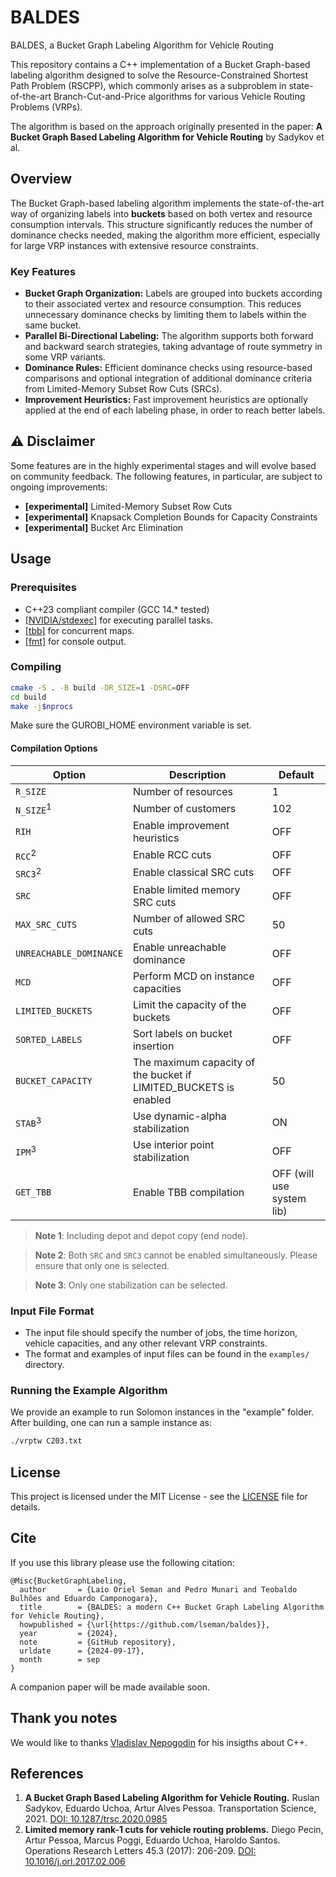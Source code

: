 # BALDES

BALDES, a Bucket Graph Labeling Algorithm for Vehicle Routing

This repository contains a C++ implementation of a Bucket Graph-based labeling algorithm designed to solve the Resource-Constrained Shortest Path Problem (RSCPP), which commonly arises as a subproblem in state-of-the-art Branch-Cut-and-Price algorithms for various Vehicle Routing Problems (VRPs).

The algorithm is based on the approach originally presented in the paper: **A Bucket Graph Based Labeling Algorithm for Vehicle Routing** by Sadykov et al.

## Overview

The Bucket Graph-based labeling algorithm implements the state-of-the-art way of organizing labels into **buckets** based on both vertex and resource consumption intervals. This structure significantly reduces the number of dominance checks needed, making the algorithm more efficient, especially for large VRP instances with extensive resource constraints.

### Key Features

- **Bucket Graph Organization:** Labels are grouped into buckets according to their associated vertex and resource consumption. This reduces unnecessary dominance checks by limiting them to labels within the same bucket.
- **Parallel Bi-Directional Labeling:** The algorithm supports both forward and backward search strategies, taking advantage of route symmetry in some VRP variants.
- **Dominance Rules:** Efficient dominance checks using resource-based comparisons and optional integration of additional dominance criteria from Limited-Memory Subset Row Cuts (SRCs).
- **Improvement Heuristics:** Fast improvement heuristics are optionally applied at the end of each labeling phase, in order to reach better labels.

## ⚠️ Disclaimer

Some features are in the highly experimental stages and will evolve based on community feedback. The following features, in particular, are subject to ongoing improvements:

- **[experimental]** Limited-Memory Subset Row Cuts
- **[experimental]** Knapsack Completion Bounds for Capacity Constraints
- **[experimental]** Bucket Arc Elimination

## Usage

### Prerequisites

- C++23 compliant compiler (GCC 14.* tested)
- [[NVIDIA/stdexec]](https://github.com/NVIDIA/stdexec) for executing parallel tasks.
- [[tbb]](https://github.com/oneapi-src/oneTBB) for concurrent maps.
- [[fmt]](https://github.com/fmtlib/fmt) for console output.

### Compiling

```bash
cmake -S . -B build -DR_SIZE=1 -DSRC=OFF
cd build
make -j$nprocs
```

Make sure the GUROBI_HOME environment variable is set.

#### Compilation Options

| Option                  | Description                                                      | Default                   |
| ----------------------- | ---------------------------------------------------------------- | ------------------------- |
| `R_SIZE`                | Number of resources                                              | 1                         |
| `N_SIZE`$^1$            | Number of customers                                              | 102                       |
| `RIH`                   | Enable improvement heuristics                                    | OFF                       |
| `RCC`$^2$               | Enable RCC cuts                                                  | OFF                       |
| `SRC3`$^2$              | Enable classical SRC cuts                                        | OFF                       |
| `SRC`                   | Enable limited memory SRC cuts                                   | OFF                       |
| `MAX_SRC_CUTS`          | Number of allowed SRC cuts                                       | 50                        |
| `UNREACHABLE_DOMINANCE` | Enable unreachable dominance                                     | OFF                       |
| `MCD`                   | Perform MCD on instance capacities                               | OFF                       |
| `LIMITED_BUCKETS`       | Limit the capacity of the buckets                                | OFF                       |
| `SORTED_LABELS`         | Sort labels on bucket insertion                                  | OFF                       |
| `BUCKET_CAPACITY`       | The maximum capacity of the bucket if LIMITED_BUCKETS is enabled | 50                        |
| `STAB`$^3$                  | Use dynamic-alpha stabilization                                  | ON                        |
| `IPM`$^3$                   | Use interior point stabilization                                 | OFF                       |
| `GET_TBB`               | Enable TBB compilation                                           | OFF (will use system lib) |

> **Note 1**: Including depot and depot copy (end node).

> **Note 2**: Both `SRC` and `SRC3` cannot be enabled simultaneously. Please ensure that only one is selected.

> **Note 3**: Only one stabilization can be selected.

### Input File Format

- The input file should specify the number of jobs, the time horizon, vehicle capacities, and any other relevant VRP constraints.
- The format and examples of input files can be found in the `examples/` directory.

### Running the Example Algorithm

We provide an example to run Solomon instances in the "example" folder. After building, one can run a sample instance as:

```bash
./vrptw C203.txt
```

## License

This project is licensed under the MIT License - see the [LICENSE](LICENSE) file for details.

## Cite

If you use this library please use the following citation:

```
@Misc{BucketGraphLabeling,
  author       = {Laio Oriel Seman and Pedro Munari and Teobaldo Bulhões and Eduardo Camponogara},
  title        = {BALDES: a modern C++ Bucket Graph Labeling Algorithm for Vehicle Routing},
  howpublished = {\url{https://github.com/lseman/baldes}},
  year         = {2024},
  note         = {GitHub repository},
  urldate      = {2024-09-17},
  month        = sep
}
```

A companion paper will be made available soon.

## Thank you notes

We would like to thanks [Vladislav Nepogodin](https://github.com/vnepogodin) for his insigths about C++.

## References

1. **A Bucket Graph Based Labeling Algorithm for Vehicle Routing.** Ruslan Sadykov, Eduardo Uchoa, Artur Alves Pessoa. Transportation Science, 2021. [DOI: 10.1287/trsc.2020.0985](https://doi.org/10.1287/trsc.2020.0985)
2. **Limited memory rank-1 cuts for vehicle routing problems.** Diego Pecin, Artur Pessoa, Marcus Poggi, Eduardo Uchoa, Haroldo Santos. Operations Research Letters 45.3 (2017): 206-209. [DOI: 10.1016/j.orl.2017.02.006](https://doi.org/10.1016/j.orl.2017.02.006)
